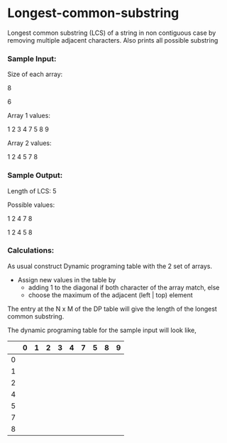 # Longest-common-substring
Longest common substring (LCS) of a string in non contiguous case by removing multiple adjacent characters.
Also prints all possible substring


### Sample Input:
Size of each array:

8

6

Array 1 values: 

1 2 3 4 7 5 8 9

Array 2 values: 

1 2 4 5 7 8

### Sample Output:
Length of LCS: 5

Possible values: 

1 2 4 7 8 

1 2 4 5 8 

### Calculations:
As usual construct Dynamic programing table with the 2 set of arrays.
* Assign new values in the table by  
  * adding 1 to the diagonal if both character of the array match, else 
  * choose the maximum of the adjacent (left | top) element

The entry at the N x M of the DP table will give the length of the longest common substring.

The dynamic programing table for the sample input will look like,

|   |  0  |  1  |  2  |  3  |  4  |  7  |  5  |  8  |  9  |
|---|:---:|:---:|:---:|:---:|:---:|:---:|:---:|:---:|:---:|
| 0 |
| 1 |
| 2 |
| 4 |
| 5 |
| 7 |
| 8 |
